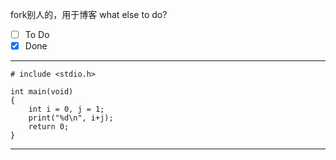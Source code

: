 fork别人的，用于博客
what else to do?


- [ ] To Do
- [X] Done 

---

    # include <stdio.h>
    
    int main(void)
    {
        int i = 0, j = 1;
        print("%d\n", i+j);
        return 0;
    }

---

